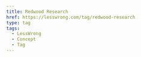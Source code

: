 ```yaml
---
title: Redwood Research
href: https://lesswrong.com/tag/redwood-research
type: tag
tags:
  - LessWrong
  - Concept
  - Tag
---
```



